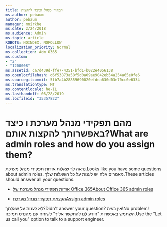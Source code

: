 ```yaml
---
title: תפקיד מנהל וכיצד להקצות
ms.author: pebaum
author: pebaum
manager: mnirkhe
ms.date: 2/24/2018
ms.audience: Admin
ms.topic: article
ROBOTS: NOINDEX, NOFOLLOW
localization_priority: Normal
ms.collection: Adm_O365
ms.custom:
- "2"
- "1200008"
ms.assetid: ca7d439d-ffe7-4351-bfd1-b022e4056138
ms.openlocfilehash: d6f53873a58f5d0a09ae9042eb54a254a65e0fe6
ms.sourcegitcommit: 5fb7a4b28859690020efdea630d03e70cc0e6334
ms.translationtype: MT
ms.contentlocale: he-IL
ms.lasthandoff: 06/28/2019
ms.locfileid: "35357822"
---
```

# <a name="what-are-admin-roles-and-how-do-you-assign-them"></a><span data-ttu-id="8107c-102">מהם תפקידי מנהל מערכת ו כיצד באפשרותך להקצות אותם?</span><span class="sxs-lookup"><span data-stu-id="8107c-102">What are admin roles and how do you assign them?</span></span>

<span data-ttu-id="8107c-103">נראה לך שאלות אודות תפקידי מנהל מערכת.</span><span class="sxs-lookup"><span data-stu-id="8107c-103">Looks like you have some questions about admin roles.</span></span> <span data-ttu-id="8107c-104">מאמרים אלה יש לענות על כל השאלות שלך.</span><span class="sxs-lookup"><span data-stu-id="8107c-104">These articles should answer all your questions.</span></span>
  
- [<span data-ttu-id="8107c-105">אודות תפקידי מנהל מערכת של Office 365</span><span class="sxs-lookup"><span data-stu-id="8107c-105">About Office 365 admin roles</span></span>](https://support.office.com/article/About-Office-365-admin-roles-da585eea-f576-4f55-a1e0-87090b6aaa9d.aspx)

- [<span data-ttu-id="8107c-106">הקצאת תפקידי מנהל מערכת</span><span class="sxs-lookup"><span data-stu-id="8107c-106">Assign admin roles</span></span>](https://support.office.com/article/assign-eac4d046-1afd-4f1a-85fc-8219c79e1504.aspx)

<span data-ttu-id="8107c-107">לא לענות על שאלתך?</span><span class="sxs-lookup"><span data-stu-id="8107c-107">Didn't answer your question?</span></span> <span data-ttu-id="8107c-108">אין בעיה!</span><span class="sxs-lookup"><span data-stu-id="8107c-108">No problem!</span></span> <span data-ttu-id="8107c-109">השתמש באפשרות "הודע לנו להתקשר אליך" לשוחח עם מהנדס תמיכה.</span><span class="sxs-lookup"><span data-stu-id="8107c-109">Use the "Let us call you" option to talk to a support engineer.</span></span>
  